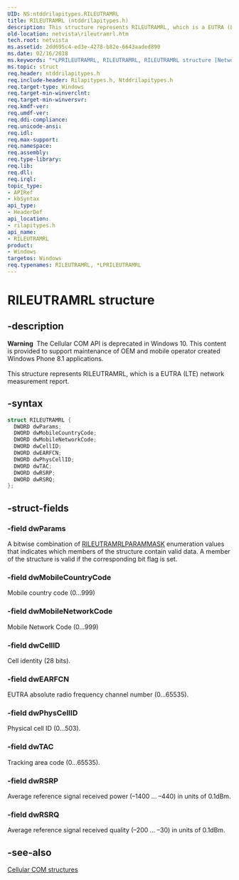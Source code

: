 ```yaml
---
UID: NS:ntddrilapitypes.RILEUTRAMRL
title: RILEUTRAMRL (ntddrilapitypes.h)
description: This structure represents RILEUTRAMRL, which is a EUTRA (LTE) network measurement report.
old-location: netvista\rileutramrl.htm
tech.root: netvista
ms.assetid: 2dd695c4-ed3e-4278-b82e-6643aaded890
ms.date: 02/16/2018
ms.keywords: "*LPRILEUTRAMRL, RILEUTRAMRL, RILEUTRAMRL structure [Network Drivers Starting with Windows Vista], netvista.rileutramrl, rilapitypes/RILEUTRAMRL"
ms.topic: struct
req.header: ntddrilapitypes.h
req.include-header: Rilapitypes.h, Ntddrilapitypes.h
req.target-type: Windows
req.target-min-winverclnt:
req.target-min-winversvr:
req.kmdf-ver:
req.umdf-ver:
req.ddi-compliance:
req.unicode-ansi:
req.idl:
req.max-support:
req.namespace:
req.assembly:
req.type-library:
req.lib:
req.dll:
req.irql:
topic_type:
- APIRef
- kbSyntax
api_type:
- HeaderDef
api_location:
- rilapitypes.h
api_name:
- RILEUTRAMRL
product:
- Windows
targetos: Windows
req.typenames: RILEUTRAMRL, *LPRILEUTRAMRL
---
```


# RILEUTRAMRL structure


## -description


<div class="alert"><b>Warning</b>  The Cellular COM API is deprecated in Windows 10. This content is provided to support maintenance of OEM and mobile operator created Windows Phone 8.1 applications.</div><div> </div>This structure represents RILEUTRAMRL, which is a EUTRA (LTE) network measurement report.


## -syntax


```cpp
struct RILEUTRAMRL {
  DWORD dwParams;
  DWORD dwMobileCountryCode;
  DWORD dwMobileNetworkCode;
  DWORD dwCellID;
  DWORD dwEARFCN;
  DWORD dwPhysCellID;
  DWORD dwTAC;
  DWORD dwRSRP;
  DWORD dwRSRQ;
};
```


## -struct-fields




### -field dwParams

A bitwise combination of <a href="..\rilapitypes\ne-rilapitypes-rileutramrlparammask.md">RILEUTRAMRLPARAMMASK</a> enumeration values that indicates which members of the structure contain valid data. A member of the structure is valid if the corresponding bit flag is set.


### -field dwMobileCountryCode

Mobile country code (0...999)


### -field dwMobileNetworkCode

Mobile Network Code (0...999)


### -field dwCellID

Cell identity (28 bits).


### -field dwEARFCN

EUTRA absolute radio frequency channel number (0...65535).


### -field dwPhysCellID

Physical cell ID (0...503).


### -field dwTAC

Tracking area code (0...65535).


### -field dwRSRP

Average reference signal received power (–1400 ... –440) in units of 0.1dBm.


### -field dwRSRQ

Average reference signal received quality (–200 ... –30) in units of 0.1dBm.


## -see-also

<a href="https://msdn.microsoft.com/library/windows/hardware/dn946511">Cellular COM structures</a>



 

 



